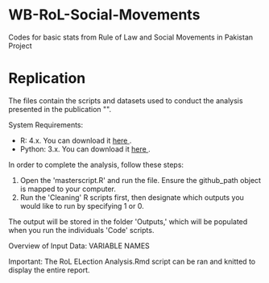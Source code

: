 # WB-RoL-Social-Movements

Codes for basic stats from Rule of Law and Social Movements in Pakistan Project 

# Replication

The files contain the scripts and datasets used to conduct the analysis presented in the publication "". 

System Requirements: 
* R: 4.x. You can download it <a href="https://cran.r-project.org/bin/windows/base/"> here </a>.
* Python: 3.x. You can download it <a href="https://www.python.org/downloads/"> here </a>.

In order to complete the analysis, follow these steps: 
1. Open the 'masterscript.R' and run the file. Ensure the github_path object is mapped to your computer. 
2. Run the 'Cleaning' R scripts first, then designate which outputs you would like to run by  specifying 1 or 0. 

The output will be stored in the folder 'Outputs,' which will be populated when you run the individuals 'Code' scripts. 

Overview of Input Data: 
VARIABLE NAMES


Important: 
The RoL ELection Analysis.Rmd script can be ran and knitted to display the entire report.
